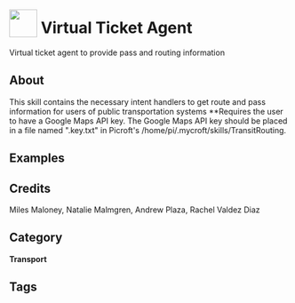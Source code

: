 # <img src="https://raw.githack.com/FortAwesome/Font-Awesome/master/svgs/solid/train.svg" card_color="#00E9FF" width="50" height="50" style="vertical-align:bottom"/> Virtual Ticket Agent
Virtual ticket agent to provide pass and routing information

## About
This skill contains the necessary intent handlers to get route and pass information for users of public transportation systems
**Requires the user to have a Google Maps API key. The Google Maps API key should be placed in a file named ".key.txt" in Picroft's /home/pi/.mycroft/skills/TransitRouting.


## Examples


## Credits
Miles Maloney, Natalie Malmgren, Andrew Plaza, Rachel Valdez Diaz

## Category
**Transport**

## Tags

